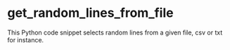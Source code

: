 # get_random_lines_from_file
This Python code snippet selects random lines from a given file, csv or txt for instance.
